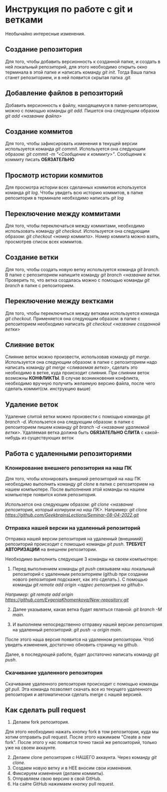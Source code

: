 # Инструкция по работе с git и ветками
Необычайно интересные изменения.

## Создание репозитория
Для того, чтобы добавить версионность к созданной папке, и создать в ней локальный репозиторий, для этого необходимо открыть окно терминала в этой папке и написать команду *git init*. Тогда Ваша папка станет репозиторием, и в ней появится скрытая папка .git

## Добавление файлов в репозиторий
Добавить версионность к файлу, находящемуся в папке-репозитории, можно с помощью команды *git add*. Пишется она следующим образом *git add <название файла>*

## Создание коммитов
Для того, чтобы зафиксировать изменения в текущей версии используется команда *git commit*. Используется она следующим образом: *git commit -m "<Сообщение к коммиту>"*. Сообщение к коммиту писать **ОБЯЗАТЕЛЬНО**

## Просмотр истории коммитов
Для просмотра истории всех сделанных коммитов используется команда *git log*. Чтобы увидеть всю историю коммитов, в папке репозитория в терминале необходимо написать *git log*

## Переключение между коммитами
Для того, чтобы переключаться между коммитами, необходимо использовать команду *git checkout*. Используется она следующим образом: *git checkout <номер коммита>*. Номер коммита можно взять, просмотрев список всех коммитов. 

## Создание ветки
Для того, чтобы создать новую ветку используется команда *git branch*. В папке с репозиторием напишите команду *git branch <название ветки*. Проверить то, что ветка создалась можно с помощью команды *git branch* в папке с репозиторием.

## Переключение между вектками
Для того, чтобы переключиться между ветками используется команда *git checkout*. Применяется она следующим образом: в папке с репозиторием необходимо написать *git checkout <название созданной ветки>*

## Слияние веток
Слияние веток можно произвести, использовав команду *git merge*. Используется она следующим образом: в папке с репозиторием надо написать команду *git merge <сливаемая ветка*>, сделать это необходимо в ветке, куда происходит слияния. При слиянии веток возможны **КОНФЛИКТЫ**. В случае возникновения конфликта, необходимо вручную получить желаемую версию файла, после чего сделать коммит(см. инструкцию выше)

## Удаление веток
Удаление слитой ветки можно произвести с помощью команды *git branch -d*. Использется она следующим образом: в папке с репозиторием пишем команду *git branch -d <название удаляемой ветки>*. Удаляемая ветка должна быть **ОБЯЗАТЕЛЬНО СЛИТА** с какой-нибудь из существующих веток

## Работа с удаленными репозиториями

### Клонирование внешнего репозитория на наш ПК
Для того, чтобы клонировать внешний репозиторий на наш ПК необходимо выполнить команду *git clone* в папке с репозиторием на нашем компьютере. После выполнения этой команды на нашем компьютере появится копия репозитория.

Использется она следующим образом: *git clone <название репозитория, который копируем на наш ПК>*. 
Например: *git clone https://github.com/GeekbrainsLections/Seminar-08-04-2022.git*

### Отправка нашей версии на удаленный репозиторий

Отправка нашей версии репозитория на удаленный (внешниий) репозиторий происходит с помощью команды *git push*. **ТРЕБУЕТ АВТОРИЗАЦИИ** на внешнем репозитории. 

Необходимо выполнить следующие 3 команды на своем компьютере:

1. Перед выполнением команды *git push* связываем наш локальный репозиторий с удаленным репозиторием (github при создании нового репозитория подскажет, как это сделать.). С помощью команды *git remote add origin <адрес репозитрия на github>.*

*Например: git remote add origin https://github.com/EvgeniaKhomenkova/New-repository.git*

2. Далее указываем, какая ветка будет являться главной: *git branch -M main*.

3. И выполняем непосредственно отправку нашей версии репозитория на удаленный репозиторий: *git push -u origin main*.

После этого наша версия появится на удаленном репозитории. Чтоб увидеть изменения, достаточно обновить страницу на github. 

Далее, в последующей работе, будет достаточно написать команду *git push*. 

### Скачивание удаленного репозитория

Скачивание удаленного репозитория происходит с помощью команды *git pull*. Эта команда позволяет скачать все из текущего удаленного репозитория и автоматически
сделать merge с нашей версией. 

## Как сделать pull request

1. Делаем fork репозитория.

Для этого необходимо нажать кнопку fork в том репозитории, куда мы хотим отправить pull request. После этого нажимаем "Create a new fork". 
После этого у нас появится точно такой же репозиторий, только уже на своем аккаунте. 

2. Делаем clone репозитория с НАШЕГО аккаунта. Через команду *git clone*. 
3. Создаем новую ветку и в НЕЕ вносим свои изменения.
4. Фиксируем изменения (делаем коммиты).
5. Отправляем свою версию в свой GitHub.
6. На сайте GitHub нажимаем кнопку pull request.